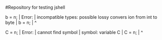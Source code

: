 #Repository for testing jshell

b = n;
|  Error:
|  incompatible types: possible lossy convers
ion from int to byte
|  b = n;
|      ^

C = n;
|  Error:
|  cannot find symbol
|    symbol:   variable C
|  C = n;
|  ^
